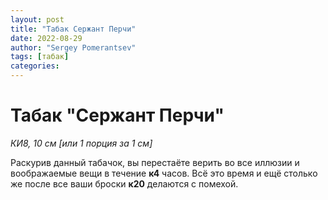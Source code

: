 ```yaml
---
layout: post
title: "Табак Сержант Перчи"
date: 2022-08-29
author: "Sergey Pomerantsev"
tags: [табак]
categories:
---
```


# Табак "Сержант Перчи"

*КИ8, 10 см [или 1 порция за 1 см]*

Раскурив данный табачок, вы перестаёте верить во все иллюзии и воображаемые вещи в течение **к4** часов. Всё это время и ещё столько же после все ваши броски **к20** делаются с помехой.
